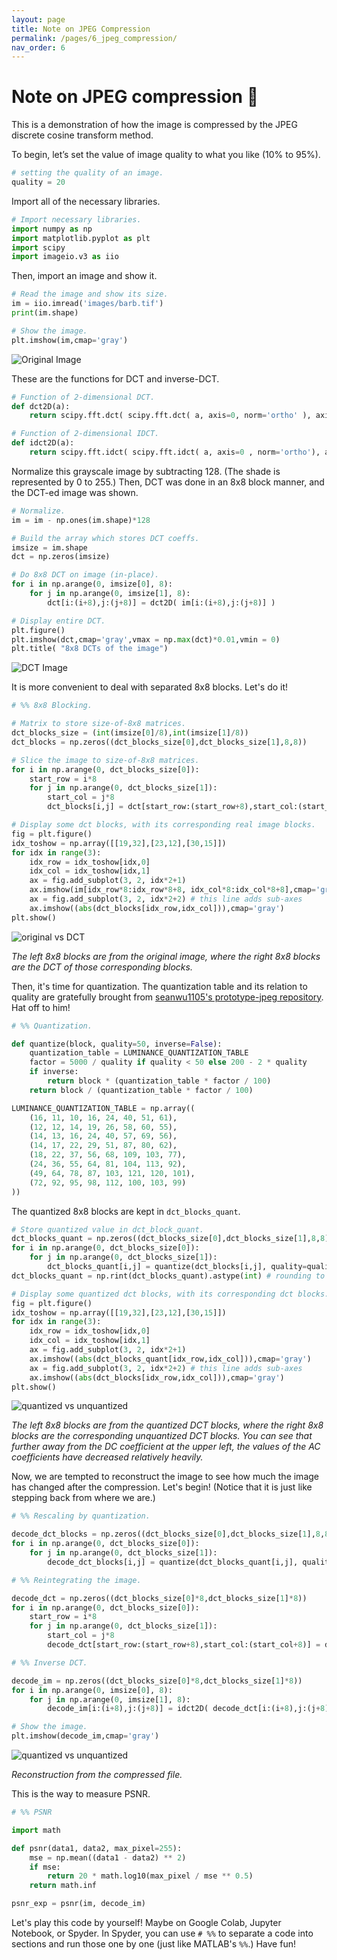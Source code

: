 ```yaml
---
layout: page
title: Note on JPEG Compression
permalink: /pages/6_jpeg_compression/
nav_order: 6
---
```


# Note on JPEG compression :maple_leaf:

This is a demonstration of how the image is compressed by the JPEG discrete cosine transform method.

To begin, let’s set the value of image quality to what you like (10% to 95%).

```python
# setting the quality of an image.
quality = 20
```

Import all of the necessary libraries.

```python
# Import necessary libraries.
import numpy as np
import matplotlib.pyplot as plt
import scipy
import imageio.v3 as iio
```

Then, import an image and show it.

```python
# Read the image and show its size.
im = iio.imread('images/barb.tif')
print(im.shape)  

# Show the image.
plt.imshow(im,cmap='gray')
```

![Original Image](barb_original.png)

These are the functions for DCT and inverse-DCT.

```python
# Function of 2-dimensional DCT.
def dct2D(a):
    return scipy.fft.dct( scipy.fft.dct( a, axis=0, norm='ortho' ), axis=1, norm='ortho' )

# Function of 2-dimensional IDCT.
def idct2D(a):
    return scipy.fft.idct( scipy.fft.idct( a, axis=0 , norm='ortho'), axis=1 , norm='ortho')
```

Normalize this grayscale image by subtracting 128. (The shade is represented by 0 to 255.) Then, DCT was done in an 8x8 block manner, and the DCT-ed image was shown.

```python
# Normalize.
im = im - np.ones(im.shape)*128

# Build the array which stores DCT coeffs.
imsize = im.shape
dct = np.zeros(imsize)

# Do 8x8 DCT on image (in-place).
for i in np.arange(0, imsize[0], 8):
    for j in np.arange(0, imsize[1], 8):
        dct[i:(i+8),j:(j+8)] = dct2D( im[i:(i+8),j:(j+8)] )

# Display entire DCT.
plt.figure()
plt.imshow(dct,cmap='gray',vmax = np.max(dct)*0.01,vmin = 0)
plt.title( "8x8 DCTs of the image")
```

![DCT Image](barb_dct.png)

It is more convenient to deal with separated 8x8 blocks. Let's do it!

```python
# %% 8x8 Blocking.

# Matrix to store size-of-8x8 matrices.
dct_blocks_size = (int(imsize[0]/8),int(imsize[1]/8))
dct_blocks = np.zeros((dct_blocks_size[0],dct_blocks_size[1],8,8))

# Slice the image to size-of-8x8 matrices.
for i in np.arange(0, dct_blocks_size[0]):
    start_row = i*8
    for j in np.arange(0, dct_blocks_size[1]):
        start_col = j*8
        dct_blocks[i,j] = dct[start_row:(start_row+8),start_col:(start_col+8)]

# Display some dct blocks, with its corresponding real image blocks. 
fig = plt.figure()
idx_toshow = np.array([[19,32],[23,12],[30,15]])
for idx in range(3):
    idx_row = idx_toshow[idx,0]
    idx_col = idx_toshow[idx,1]
    ax = fig.add_subplot(3, 2, idx*2+1)
    ax.imshow(im[idx_row*8:idx_row*8+8, idx_col*8:idx_col*8+8],cmap='gray')
    ax = fig.add_subplot(3, 2, idx*2+2) # this line adds sub-axes
    ax.imshow((abs(dct_blocks[idx_row,idx_col])),cmap='gray')
plt.show()
```

![original vs DCT](original_vs_dct.png)

*The left 8x8 blocks are from the original image, where the right 8x8 blocks are the DCT of those corresponding blocks.*

Then, it's time for quantization. The quantization table and its relation to quality are gratefully brought from [seanwu1105's prototype-jpeg repository](https://github.com/seanwu1105/prototype-jpeg/). Hat off to him!

```python
# %% Quantization.

def quantize(block, quality=50, inverse=False):
    quantization_table = LUMINANCE_QUANTIZATION_TABLE
    factor = 5000 / quality if quality < 50 else 200 - 2 * quality
    if inverse:
        return block * (quantization_table * factor / 100)
    return block / (quantization_table * factor / 100)

LUMINANCE_QUANTIZATION_TABLE = np.array((
    (16, 11, 10, 16, 24, 40, 51, 61),
    (12, 12, 14, 19, 26, 58, 60, 55),
    (14, 13, 16, 24, 40, 57, 69, 56),
    (14, 17, 22, 29, 51, 87, 80, 62),
    (18, 22, 37, 56, 68, 109, 103, 77),
    (24, 36, 55, 64, 81, 104, 113, 92),
    (49, 64, 78, 87, 103, 121, 120, 101),
    (72, 92, 95, 98, 112, 100, 103, 99)
))
```

The quantized 8x8 blocks are kept in `dct_blocks_quant`.

```python
# Store quantized value in dct_block_quant.
dct_blocks_quant = np.zeros((dct_blocks_size[0],dct_blocks_size[1],8,8))
for i in np.arange(0, dct_blocks_size[0]):
    for j in np.arange(0, dct_blocks_size[1]):
        dct_blocks_quant[i,j] = quantize(dct_blocks[i,j], quality=quality)
dct_blocks_quant = np.rint(dct_blocks_quant).astype(int) # rounding to integer.

# Display some quantized dct blocks, with its corresponding dct blocks. 
fig = plt.figure()
idx_toshow = np.array([[19,32],[23,12],[30,15]])
for idx in range(3):
    idx_row = idx_toshow[idx,0]
    idx_col = idx_toshow[idx,1]
    ax = fig.add_subplot(3, 2, idx*2+1)
    ax.imshow((abs(dct_blocks_quant[idx_row,idx_col])),cmap='gray')
    ax = fig.add_subplot(3, 2, idx*2+2) # this line adds sub-axes
    ax.imshow((abs(dct_blocks[idx_row,idx_col])),cmap='gray')
plt.show()
```

![quantized vs unquantized](quantized_vs_unquantized.png)

*The left 8x8 blocks are from the quantized DCT blocks, where the right 8x8 blocks are the corresponding unquantized DCT blocks. You can see that further away from the DC coefficient at the upper left, the values of the AC coefficients have decreased relatively heavily.*

Now, we are tempted to reconstruct the image to see how much the image has changed after the compression. Let's begin! (Notice that it is just like stepping back from where we are.)

```python
# %% Rescaling by quantization.

decode_dct_blocks = np.zeros((dct_blocks_size[0],dct_blocks_size[1],8,8)).astype(int)
for i in np.arange(0, dct_blocks_size[0]):
    for j in np.arange(0, dct_blocks_size[1]):
        decode_dct_blocks[i,j] = quantize(dct_blocks_quant[i,j], quality=quality, inverse=True)

# %% Reintegrating the image.

decode_dct = np.zeros((dct_blocks_size[0]*8,dct_blocks_size[1]*8))
for i in np.arange(0, dct_blocks_size[0]):
    start_row = i*8
    for j in np.arange(0, dct_blocks_size[1]):
        start_col = j*8
        decode_dct[start_row:(start_row+8),start_col:(start_col+8)] = decode_dct_blocks[i,j]

# %% Inverse DCT.

decode_im = np.zeros((dct_blocks_size[0]*8,dct_blocks_size[1]*8))
for i in np.arange(0, imsize[0], 8):
    for j in np.arange(0, imsize[1], 8):
        decode_im[i:(i+8),j:(j+8)] = idct2D( decode_dct[i:(i+8),j:(j+8)] )

# Show the image.
plt.imshow(decode_im,cmap='gray')
```

![quantized vs unquantized](barb_compressed.png)

*Reconstruction from the compressed file.*

This is the way to measure PSNR.

```python
# %% PSNR

import math

def psnr(data1, data2, max_pixel=255):
    mse = np.mean((data1 - data2) ** 2)
    if mse:
        return 20 * math.log10(max_pixel / mse ** 0.5)
    return math.inf

psnr_exp = psnr(im, decode_im)
```

Let's play this code by yourself! Maybe on Google Colab, Jupyter Notebook, or Spyder. In Spyder, you can use `# %%` to separate a code into sections and run those one by one (just like MATLAB's `%%`.) Have fun!